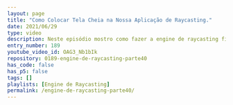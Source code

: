 ```yaml
---
layout: page
title: "Como Colocar Tela Cheia na Nossa Aplicação de Raycasting."
date: 2021/06/29
type: video
description: Neste episódio mostro como fazer a engine de raycasting ficar em tela cheia.
entry_number: 189
youtube_video_id: OAG3_Nb1bIk
repository: 0189-engine-de-raycasting-parte40
has_code: false
has_p5: false
tags: []
playlists: [Engine de Raycasting]
permalink: /engine-de-raycasting-parte40/
---
```

